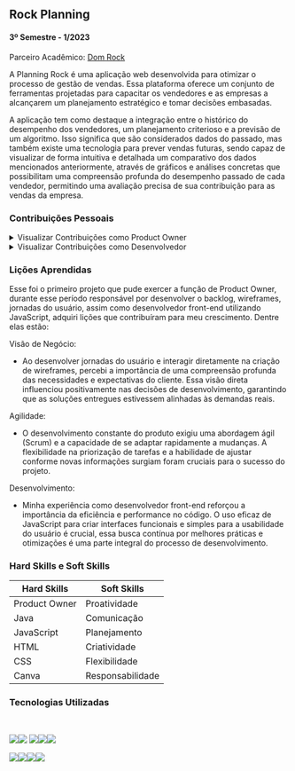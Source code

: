 ## Rock Planning

#### 3º Semestre - 1/2023 

Parceiro Acadêmico: [Dom Rock](https://www.domrock.net/)

A Planning Rock é uma aplicação web desenvolvida para otimizar o processo de gestão de vendas. Essa plataforma oferece um conjunto de ferramentas projetadas para capacitar os vendedores e as empresas a alcançarem um planejamento estratégico e tomar decisões embasadas. 

A aplicação tem como destaque a integração entre o histórico do desempenho dos vendedores, um planejamento criterioso e a previsão de um algoritmo. Isso significa que são considerados dados do passado, mas também existe uma tecnologia para prever vendas futuras, sendo capaz de visualizar de forma intuitiva e detalhada um comparativo dos dados mencionados anteriormente, através de gráficos e análises concretas que possibilitam uma compreensão profunda do desempenho passado de cada vendedor, permitindo uma avaliação precisa de sua contribuição para as vendas da empresa. <br>

### Contribuições Pessoais

<details>

<summary> Visualizar Contribuições como Product Owner </summary> 

<br>

Durante o ciclo de desenvolvimento do projeto, assumi o papel crucial de Product Owner, liderando a visão e a estratégia do produto. Minhas responsabilidades abrangeram diversos aspectos, incluindo:

Definição e Priorização de Backlog:

- Colaborei ativamente com o cliente para entender as necessidades e suas expectativas, transformando-as em requisitos claros.
Priorizei itens do backlog com base no valor agregado ao usuário e nas metas de negócios, garantindo que a equipe estivesse focada nas entregas mais significativas.

Gestão da Comunicação e Alinhamento:

- Mantive uma comunicação constante e transparente com a equipe de desenvolvimento, garantindo que todos compreendessem a visão e os objetivos do produto, assegurando que feedbacks fossem integrados ao processo de desenvolvimento.

Iteração Contínua com a Equipe:

- Participação ativa em reuniões de planejamento de sprint, revisões e retrospectivas, fornecendo orientação sobre as prioridades do backlog e esclarecendo dúvidas. Adaptei a direção do produto conforme necessário.

Jornada do Usuário:

- Mapeei a jornada do usuário, garantindo uma experiência fluida. Desenvolvi personas de usuário detalhadas para orientar as decisões de design, funcionalidades e fluxos, alinhando-as com os objetivos de negócios.
- Para visualizar um exemplo específico da jornada do usuário [Clique Aqui](https://miro.com/app/board/uXjVMIeW0RY=/)

Validação e Aceitação de Entregas:

- Garanti que as funcionalidades entregues estivessem alinhadas às expectativas, realizando verificações regulares durante o desenvolvimento e colaborando com a equipe para garantir a qualidade. Aceitei ou rejeitei entregas com base nos critérios de aceitação definidos, assegurando o valor do produto. <br>

</details>

<details>

<summary> Visualizar Contribuições como Desenvolvedor </summary> 

<br>

Desenvolvimento das Telas:

- Trabalhei em conjunto com os desenvolvedores para garantir a implementação dos designs, acompanhando o progresso e ajustando as especificações conforme necessário, assegurando que as telas desenvolvidas mantivessem a consistência com os wireframes, garantindo uma experiência do usuário coesa e intuitiva.

Exemplo de código:

![tabelaClientes](https://github.com/Davign10/bertoti/assets/101421659/b42d1e73-1b54-4052-af2a-4978cdcd97e9)

É definida uma função assíncrona chamada CarregarCarteiraClientesAdminm, utlizando a biblioteca axios para fazer uma requisição HTTP GET para a URL http://localhost:8080/cliente, armazenando e extraindo os dados de um JSON na variável clientes. Após isso é realizado um select para a tabela, onde é pego o id do cliente e os demais dados atribuindo nas respetivas colunas. Em caso de erro durante a requisição ou processamento, a função trata o erro imprimindo-o no console. Por fim quando o documento HTML estiver completamente carregado é exibido os dados na tabela, assim que a página estiver pronta.

Em resumo essa função em JavaScript, tem como objetivo carregar dados dos clientes e exibi-los em uma tabela HTML, para que o Administrador do sistema tenha acesso às informações dos clientes de forma clara e intuitiva.

</details>

### Lições Aprendidas

Esse foi o primeiro projeto que pude exercer a função de Product Owner, durante esse período responsável por desenvolver o backlog, wireframes, jornadas do usuário, assim como desenvolvedor front-end utilizando JavaScript, adquiri lições que contribuíram para meu crescimento. Dentre elas estão:

Visão de Negócio:
- Ao desenvolver jornadas do usuário e interagir diretamente na criação de wireframes, percebi a importância de uma compreensão profunda das necessidades e expectativas do cliente. Essa visão direta influenciou positivamente nas decisões de desenvolvimento, garantindo que as soluções entregues estivessem alinhadas às demandas reais.

Agilidade:
- O desenvolvimento constante do produto exigiu uma abordagem ágil (Scrum) e a capacidade de se adaptar rapidamente a mudanças. A flexibilidade na priorização de tarefas e a habilidade de ajustar conforme novas informações surgiam foram cruciais para o sucesso do projeto.

Desenvolvimento:
- Minha experiência como desenvolvedor front-end reforçou a importância da eficiência e performance no código. O uso eficaz de JavaScript para criar interfaces funcionais e simples para a usabilidade do usuário é crucial, essa busca contínua por melhores práticas e otimizações é uma parte integral do processo de desenvolvimento.

### Hard Skills e Soft Skills

<table>
      <thead>
        <th>Hard Skills</th>
        <th>Soft Skills</th>
      </thead>
      <tbody>
        <tr>
         <td>Product Owner</td>
         <td>Proatividade</td>
        </tr>
        <tr>
         <td>Java</td>
         <td>Comunicação</td>
        </tr>
        <tr>
         <td>JavaScript</td>
         <td>Planejamento</td>
        </tr>
        <tr>
         <td>HTML</td>
         <td>Criatividade</td>
        </tr>
         <tr>
         <td>CSS</td>
         <td>Flexibilidade</td>
        </tr>
        <tr>
         <td>Canva</td>
         <td>Responsabilidade</td>
        </tr>
      </tbody>
</table>

### Tecnologias Utilizadas

<br>

<img src="https://img.shields.io/badge/Slack-4A154B?style=for-the-badge&logo=slack&logoColor=white"><img src="https://img.shields.io/badge/Figma-F24E1E?style=for-the-badge&logo=figma&logoColor=white">
<img src="https://img.shields.io/badge/Java-ED8B00?style=for-the-badge&logo=java&logoColor=white" target="_blank"><img src="https://img.shields.io/badge/MySQL-00000F?style=for-the-badge&logo=mysql&logoColor=white" target="_blank"><img src="https://img.shields.io/badge/Spring-6DB33F?style=for-the-badge&logo=spring&logoColor=white">

<img src="https://img.shields.io/badge/JavaScript-F7DF1E?style=for-the-badge&logo=javascript&logoColor=black" target="_blank"><img src="https://img.shields.io/badge/CSS3-1572B6?style=for-the-badge&logo=css3&logoColor=white" target="_blank"><img src="https://img.shields.io/badge/HTML5-E34F26?style=for-the-badge&logo=html5&logoColor=white" target="_blank"><img src="https://img.shields.io/badge/Bootstrap-563D7C?style=for-the-badge&logo=bootstrap&logoColor=white" target="_blank">
